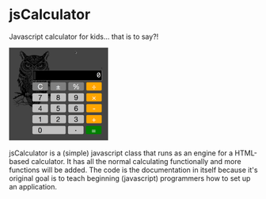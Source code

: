 # jsCalculator
Javascript calculator for kids... that is to say?!

<img src="https://raw.githubusercontent.com/petervdpas/jsCalculator/master/jsCalculator.png" width="200px" />

jsCalculator is a (simple) javascript class that runs as an engine for a HTML-based calculator. It has all the normal calculating functionally and more functions will be added. The code is the documentation in itself because it's original goal is to teach beginning (javascript) programmers how to set up an application.
